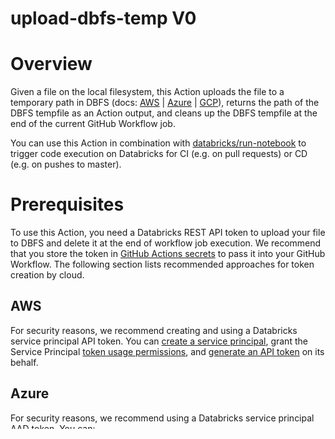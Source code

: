 # upload-dbfs-temp V0

# Overview
Given a file on the local filesystem, this Action uploads the file to a temporary path in 
DBFS (docs:
[AWS](https://docs.databricks.com/data/databricks-file-system.html) |
[Azure](https://docs.microsoft.com/en-us/azure/databricks/data/databricks-file-system) |
[GCP](https://docs.gcp.databricks.com/data/databricks-file-system.html)), returns the
path of the DBFS tempfile as an Action output, and cleans up the DBFS tempfile at the end of the current
GitHub Workflow job.

You can use this Action in combination with [databricks/run-notebook](https://github.com/databricks/run-notebook) to 
trigger code execution on Databricks for CI (e.g. on pull requests) or CD (e.g. on pushes to master).
  
# Prerequisites
To use this Action, you need a Databricks REST API token to upload your file to DBFS and delete it at the end of 
workflow job execution. We recommend that you store the token in [GitHub Actions secrets](https://docs.github.com/en/actions/security-guides/encrypted-secrets)
to pass it into your GitHub Workflow. The following section lists recommended approaches for token creation by cloud.

## AWS
For security reasons, we recommend creating and using a Databricks service principal API token. You can
[create a service principal](https://docs.databricks.com/dev-tools/api/latest/scim/scim-sp.html#create-service-principal),
grant the Service Principal
[token usage permissions](https://docs.microsoft.com/en-us/azure/databricks/administration-guide/access-control/tokens#control-who-can-use-or-create-tokens),
and [generate an API token](https://docs.databricks.com/dev-tools/api/latest/token-management.html#operation/create-obo-token) on its behalf.

## Azure
For security reasons, we recommend using a Databricks service principal AAD token.
You can:
* Install the [Azure CLI](https://docs.microsoft.com/en-us/cli/azure/install-azure-cli)
* Run `az login` to authenticate with Azure
* Run `az ad sp create-for-rbac -n <your-service-principal-name>` to create a service principal and client secret. Store the resulting JSON output
  as a GitHub Actions secret named e.g. `AZURE_CREDENTIALS`
* At the start of your Workflow, use the [Azure/login Action](https://github.com/Azure/login) to authenticate to Azure
  as your service principal, passing `${{ secrets.AZURE_CREDENTIALS }}` from the previous step.
* Run `echo "{DATABRICKS_TOKEN}={$(az account get-access-token | jq .accessToken)}" >> $GITHUB_ENV` to create an AD token
  on behalf of the service principal and assign its value to the `DATABRICKS_TOKEN` environment variable. The 
  `databricks/upload-dbfs-temp` Action will automatically detect and use the value in `DATABRICKS_TOKEN` to authenticate
  to Databricks.

## GCP
For security reasons, we recommend inviting a service user to your Databricks workspace and using their API token.
You can invite a [service user to your workspace](https://docs.gcp.databricks.com/administration-guide/users-groups/users.html#add-a-user),
log into the workspace as the service user, and [create a personal access token](https://docs.gcp.databricks.com/dev-tools/api/latest/authentication.html) 
to pass into your GitHub Workflow.

# Usage

See [action.yml](action.yml) for the latest interface and docs.

### Run a notebook using library dependencies in the current repo
In the workflow below, we build Python code in the current repo into a wheel, use ``upload-dbfs-temp`` to upload it to
a tempfile in DBFS, then use the [databricks/run-notebook](https://github.com/databricks/run-notebook) Action to run a
notebook that depends on the wheel.

```yaml
name: Run a single notebook on PRs

on:
 pull_request

env:
 DATABRICKS_HOST: https://adb-XXXX.XX.azuredatabricks.net

jobs:
 build:
   runs-on: ubuntu-latest

   steps:
     - name: Checks out the repo
       uses: actions/checkout@v2
     - name: Setup python
       uses: actions/setup-python@v2
     - name: Build wheel
       run:
         python setup.py bdist_wheel
       # Obtain an AAD token and use it to run the notebook on Databricks
       # Note: If running on AWS or GCP, you can directly pass your service principal
       # token via the databricks-host input instead
     - name: Log into Azure
       uses: Azure/login@v1
       with:
         creds: ${{ secrets.AZURE_CREDENTIALS }}
     - name: Generate and save AAD token
       run: |
         echo "{DATABRICKS_TOKEN}={$(az account get-access-token | jq .accessToken)}" >> $GITHUB_ENV
     - name: Upload Wheel
       uses: databricks/upload-dbfs@v0
       with:
         path: dist/my-project.whl
       id: upload_wheel
     - name: Trigger model training notebook from PR branch
       uses: databricks/run-notebook@v0
       with:
         local-notebook-path: notebooks/deployments/MainNotebook
         # Install the wheel built in the previous step as a library
         # on the cluster used to run our notebook
         # TODO: the format of this input may change, in which case we should
         # update this example accordingly
         libraries-json: >
           [
             {"whl": ${{ steps.upload_wheel.outputs.dbfs-file-path }}},
           ]
         # The cluster JSON below is for Azure Databricks. On AWS and GCP, set
         # node_type_id to an appropriate node type, e.g. "i3.xlarge" for
         # AWS or "n1-highmem-4" for GCP
         new-cluster-json: >
           {
             "num_workers": 1,
             "spark_version": "10.4.x-scala2.12",
             "node_type_id": "Standard_D3_v2"
           }
         # Grant all users view permission on the notebook results
         access-control-list-json: >
           [
             {
               "users": "Can View",
             }
           ]
```

# License

The scripts and documentation in this project are released under the [Apache License, Version 2.0](LICENSE).
